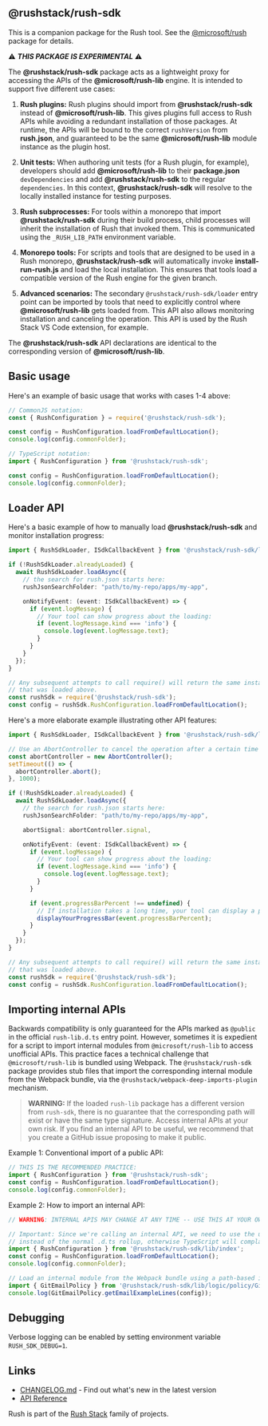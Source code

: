 ## @rushstack/rush-sdk

This is a companion package for the Rush tool. See the [@microsoft/rush](https://www.npmjs.com/package/@microsoft/rush) package for details.

⚠ **_THIS PACKAGE IS EXPERIMENTAL_** ⚠

The **@rushstack/rush-sdk** package acts as a lightweight proxy for accessing the APIs of the **@microsoft/rush-lib** engine. It is intended to support five different use cases:

1. **Rush plugins:** Rush plugins should import from **@rushstack/rush-sdk** instead of **@microsoft/rush-lib**. This gives plugins full access to Rush APIs while avoiding a redundant installation of those packages. At runtime, the APIs will be bound to the correct `rushVersion` from **rush.json**, and guaranteed to be the same **@microsoft/rush-lib** module instance as the plugin host.

2. **Unit tests:** When authoring unit tests (for a Rush plugin, for example), developers should add **@microsoft/rush-lib** to their **package.json** `devDependencies` and add **@rushstack/rush-sdk** to the regular `dependencies`. In this context, **@rushstack/rush-sdk** will resolve to the locally installed instance for testing purposes.

3. **Rush subprocesses:** For tools within a monorepo that import **@rushstack/rush-sdk** during their build process, child processes will inherit the installation of Rush that invoked them. This is communicated using the `_RUSH_LIB_PATH` environment variable.

4. **Monorepo tools:** For scripts and tools that are designed to be used in a Rush monorepo, **@rushstack/rush-sdk** will automatically invoke **install-run-rush.js** and load the local installation. This ensures that tools load a compatible version of the Rush engine for the given branch.

5. **Advanced scenarios:** The secondary `@rushstack/rush-sdk/loader` entry point can be imported by tools that need to explicitly control where **@microsoft/rush-lib** gets loaded from. This API also allows monitoring installation and canceling the operation.  This API is used by the Rush Stack VS Code extension, for example.

The **@rushstack/rush-sdk** API declarations are identical to the corresponding version of **@microsoft/rush-lib**.

## Basic usage

Here's an example of basic usage that works with cases 1-4 above:

```ts
// CommonJS notation:
const { RushConfiguration } = require('@rushstack/rush-sdk');

const config = RushConfiguration.loadFromDefaultLocation();
console.log(config.commonFolder);
```

```ts
// TypeScript notation:
import { RushConfiguration } from '@rushstack/rush-sdk';

const config = RushConfiguration.loadFromDefaultLocation();
console.log(config.commonFolder);
```

## Loader API

Here's a basic example of how to manually load **@rushstack/rush-sdk** and monitor installation progress:

```ts
import { RushSdkLoader, ISdkCallbackEvent } from '@rushstack/rush-sdk/loader';

if (!RushSdkLoader.alreadyLoaded) {
  await RushSdkLoader.loadAsync({
    // the search for rush.json starts here:
    rushJsonSearchFolder: "path/to/my-repo/apps/my-app",

    onNotifyEvent: (event: ISdkCallbackEvent) => {
      if (event.logMessage) {
        // Your tool can show progress about the loading:
        if (event.logMessage.kind === 'info') {
          console.log(event.logMessage.text);
        }
      }
    }
  });
}

// Any subsequent attempts to call require() will return the same instance
// that was loaded above.
const rushSdk = require('@rushstack/rush-sdk');
const config = rushSdk.RushConfiguration.loadFromDefaultLocation();
```

Here's a more elaborate example illustrating other API features:

```ts
import { RushSdkLoader, ISdkCallbackEvent } from '@rushstack/rush-sdk/loader';

// Use an AbortController to cancel the operation after a certain time period
const abortController = new AbortController();
setTimeout(() => {
  abortController.abort();
}, 1000);

if (!RushSdkLoader.alreadyLoaded) {
  await RushSdkLoader.loadAsync({
    // the search for rush.json starts here:
    rushJsonSearchFolder: "path/to/my-repo/apps/my-app",

    abortSignal: abortController.signal,

    onNotifyEvent: (event: ISdkCallbackEvent) => {
      if (event.logMessage) {
        // Your tool can show progress about the loading:
        if (event.logMessage.kind === 'info') {
          console.log(event.logMessage.text);
        }
      }

      if (event.progressBarPercent !== undefined) {
        // If installation takes a long time, your tool can display a progress bar
        displayYourProgressBar(event.progressBarPercent);
      }
    }
  });
}

// Any subsequent attempts to call require() will return the same instance
// that was loaded above.
const rushSdk = require('@rushstack/rush-sdk');
const config = rushSdk.RushConfiguration.loadFromDefaultLocation();
```


## Importing internal APIs

Backwards compatibility is only guaranteed for the APIs marked as `@public` in the official `rush-lib.d.ts` entry point.
However, sometimes it is expedient for a script to import internal modules from `@microsoft/rush-lib` to access
unofficial APIs. This practice faces a technical challenge that `@microsoft/rush-lib` is bundled using Webpack.
The `@rushstack/rush-sdk` package provides stub files that import the corresponding internal module from the
Webpack bundle, via the `@rushstack/webpack-deep-imports-plugin` mechanism.

> **WARNING:** If the loaded `rush-lib` package has a different version from `rush-sdk`, there is
> no guarantee that the corresponding path will exist or have the same type signature.
> Access internal APIs at your own risk. If you find an internal API to be useful, we recommend
> that you create a GitHub issue proposing to make it public.

Example 1: Conventional import of a public API:

```ts
// THIS IS THE RECOMMENDED PRACTICE:
import { RushConfiguration } from '@rushstack/rush-sdk';
const config = RushConfiguration.loadFromDefaultLocation();
console.log(config.commonFolder);
```

Example 2: How to import an internal API:

```ts
// WARNING: INTERNAL APIS MAY CHANGE AT ANY TIME -- USE THIS AT YOUR OWN RISK:

// Important: Since we're calling an internal API, we need to use the unbundled .d.ts files
// instead of the normal .d.ts rollup, otherwise TypeScript will complain about a type mismatch.
import { RushConfiguration } from '@rushstack/rush-sdk/lib/index';
const config = RushConfiguration.loadFromDefaultLocation();
console.log(config.commonFolder);

// Load an internal module from the Webpack bundle using a path-based import of a stub file:
import { GitEmailPolicy } from '@rushstack/rush-sdk/lib/logic/policy/GitEmailPolicy';
console.log(GitEmailPolicy.getEmailExampleLines(config));
```

## Debugging

Verbose logging can be enabled by setting environment variable `RUSH_SDK_DEBUG=1`.

## Links

- [CHANGELOG.md](https://github.com/microsoft/rushstack/blob/main/apps/rush/CHANGELOG.md) - Find
  out what's new in the latest version
- [API Reference](https://api.rushstack.io/pages/rush-lib/)

Rush is part of the [Rush Stack](https://rushstack.io/) family of projects.
